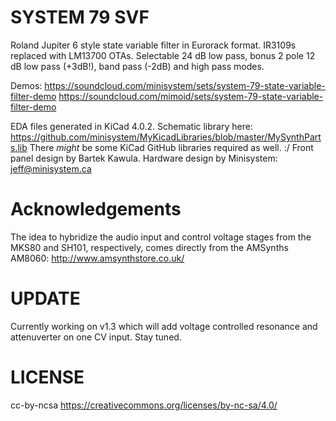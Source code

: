 SYSTEM 79 SVF
============

Roland Jupiter 6 style state variable filter in Eurorack format. IR3109s replaced with LM13700 OTAs.
Selectable 24 dB low pass, bonus 2 pole 12 dB low pass (+3dB!), band pass (-2dB) and high pass modes.

Demos:
https://soundcloud.com/minisystem/sets/system-79-state-variable-filter-demo
https://soundcloud.com/mimoid/sets/system-79-state-variable-filter-demo

EDA files generated in KiCad 4.0.2. Schematic library here: https://github.com/minisystem/MyKicadLibraries/blob/master/MySynthParts.lib
There *might* be some KiCad GitHub libraries required as well. :/
Front panel design by Bartek Kawula.
Hardware design by Minisystem: jeff@minisystem.ca 

Acknowledgements
================
The idea to hybridize the audio input and control voltage stages from the MKS80 and SH101, respectively, comes directly from
the AMSynths AM8060: http://www.amsynthstore.co.uk/

UPDATE
======
Currently working on v1.3 which will add voltage controlled resonance and attenuverter on one CV input. Stay tuned.

LICENSE
=======
cc-by-ncsa
https://creativecommons.org/licenses/by-nc-sa/4.0/